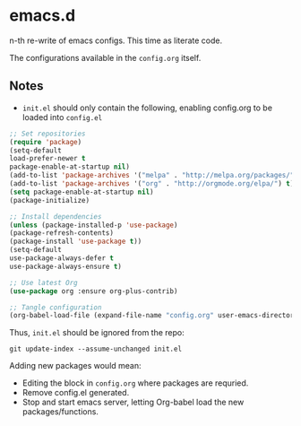 # emacs.d

n-th re-write of emacs configs. This time as literate code.

The configurations available in the `config.org` itself.

## Notes

- `init.el` should only contain the following, enabling config.org to be loaded into `config.el`

```lisp
;; Set repositories
(require 'package)
(setq-default
load-prefer-newer t
package-enable-at-startup nil)
(add-to-list 'package-archives '("melpa" . "http://melpa.org/packages/") t)
(add-to-list 'package-archives '("org" . "http://orgmode.org/elpa/") t)
(setq package-enable-at-startup nil)
(package-initialize)

;; Install dependencies
(unless (package-installed-p 'use-package)
(package-refresh-contents)
(package-install 'use-package t))
(setq-default
use-package-always-defer t
use-package-always-ensure t)

;; Use latest Org
(use-package org :ensure org-plus-contrib)

;; Tangle configuration
(org-babel-load-file (expand-file-name "config.org" user-emacs-directory))
```

Thus, `init.el` should be ignored from the repo:

`git update-index --assume-unchanged init.el`

Adding new packages would mean:

  - Editing the block in `config.org` where packages are requried.
  - Remove config.el generated.
  - Stop and start emacs server, letting Org-babel load the new packages/functions.
